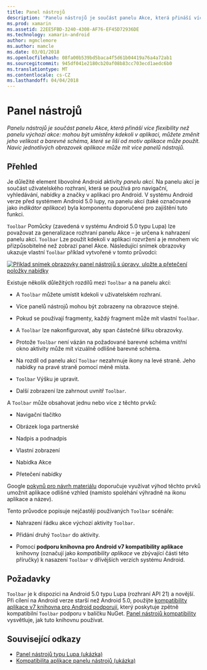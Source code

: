 ```yaml
---
title: Panel nástrojů
description: 'Panelu nástrojů je součást panelu Akce, která přináší více flexibility než panelu výchozí akce: mohou být umístěny kdekoli v aplikaci, můžete změnit jeho velikost a barevné schéma, které se liší od motiv aplikace může použít. Navíc jednotlivých obrazovek aplikace může mít více panelů nástrojů.'
ms.prod: xamarin
ms.assetid: 22EE5FBD-3240-4308-AF76-EF45D72936DE
ms.technology: xamarin-android
author: mgmclemore
ms.author: mamcle
ms.date: 03/01/2018
ms.openlocfilehash: 08fa00b539bd5baca4f5d61b04419a76a4a72ab1
ms.sourcegitcommit: 945df041e2180cb20af08b83cc703ecd1aedc6b0
ms.translationtype: MT
ms.contentlocale: cs-CZ
ms.lasthandoff: 04/04/2018
---
```

# <a name="toolbar"></a>Panel nástrojů

_Panelu nástrojů je součást panelu Akce, která přináší více flexibility než panelu výchozí akce: mohou být umístěny kdekoli v aplikaci, můžete změnit jeho velikost a barevné schéma, které se liší od motiv aplikace může použít. Navíc jednotlivých obrazovek aplikace může mít více panelů nástrojů._

 
## <a name="overview"></a>Přehled

Je důležité element libovolné Android aktivity *panelu akcí*. Na panelu akcí je součást uživatelského rozhraní, která se používá pro navigační, vyhledávání, nabídky a značky v aplikaci pro Android. V systému Android verze před systémem Android 5.0 lupy, na panelu akcí (také označované jako *indikátor aplikace*) byla komponentu doporučené pro zajištění tuto funkci. 

`Toolbar` Pomůcky (zavedená v systému Android 5.0 typu Lupa) lze považovat za generalizace rozhraní panelu Akce &ndash; je určena k nahrazení panelu akcí. `Toolbar` Lze použít kdekoli v aplikaci rozvržení a je mnohem víc přizpůsobitelné než zobrazí panel Akce. Následující snímek obrazovky ukazuje vlastní `Toolbar` příklad vytvořené v tomto průvodci: 

[![Příklad snímek obrazovky panel nástrojů s úpravy, uložte a přetečení položky nabídky](images/01-toolbar-sml.png)](images/01-toolbar.png#lightbox)

Existuje několik důležitých rozdílů mezi `Toolbar` a na panelu akcí: 

-   A `Toolbar` můžete umístit kdekoli v uživatelském rozhraní.

-   Více panelů nástrojů mohou být zobrazeny na obrazovce stejné.

-   Pokud se používají fragmenty, každý fragment může mít vlastní `Toolbar`. 

-   A `Toolbar` lze nakonfigurovat, aby span částečné šířku obrazovky. 

-   Protože `Toolbar` není vázán na požadované barevné schéma vnitřní okno aktivity může mít vizuálně odlišné barevné schéma. 

-   Na rozdíl od panelu akcí `Toolbar` nezahrnuje ikony na levé straně. Jeho nabídky na pravé straně pomocí méně místa. 

-   `Toolbar` Výšku je upravit. 

-   Další zobrazení lze zahrnout uvnitř `Toolbar`. 

A `Toolbar` může obsahovat jednu nebo více z těchto prvků: 

-   Navigační tlačítko

-   Obrázek loga partnerské

-   Nadpis a podnadpis

-   Vlastní zobrazení

-   Nabídka Akce

-   Přetečení nabídky

Google [pokynů pro návrh materiálu](https://material.google.com/) doporučuje využívat výhod těchto prvků umožnit aplikace odlišné vzhled (namísto spoléhání výhradně na ikonu aplikace a název). 

Tento průvodce popisuje nejčastěji používaných `Toolbar` scénáře:

-   Nahrazení řádku akce výchozí aktivity `Toolbar`. 

-   Přidání druhý `Toolbar` do aktivity.

-   Pomocí **podporu knihovna pro Android v7 kompatibility aplikace** knihovny (označují jako *kompatibility aplikace* ve zbývající části této příručky) k nasazení `Toolbar` v dřívějších verzích systému Android. 

 
 
## <a name="requirements"></a>Požadavky

`Toolbar` je k dispozici na Android 5.0 typu Lupa (rozhraní API 21) a novější. Při cílení na Android verze starší než Android 5.0, použijte [kompatibility aplikace v7 knihovna pro Android podporují](https://www.nuget.org/packages/Xamarin.Android.Support.v7.AppCompat/), který poskytuje zpětně kompatibilní `Toolbar` podporu v balíčku NuGet. 
[Panel nástrojů kompatibility](~/android/user-interface/controls/tool-bar/toolbar-compatibility.md) vysvětluje, jak tuto knihovnu používat. 




## <a name="related-links"></a>Související odkazy

- [Panel nástrojů typu Lupa (ukázka)](https://developer.xamarin.com/samples/monodroid/android5.0/Toolbar/)
- [Kompatibilita aplikace panelu nástrojů (ukázka)](https://developer.xamarin.com/samples/monodroid/Supportv7/AppCompat/Toolbar/)
